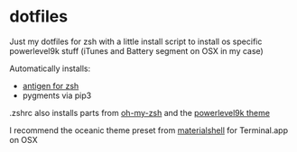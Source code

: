 # dotfiles
Just my dotfiles for zsh with a little install script to install os specific powerlevel9k stuff (iTunes and Battery segment on OSX in my case)

Automatically installs:
- [antigen for zsh](https://github.com/zsh-users/antigen) 
- pygments via pip3  

.zshrc also installs parts from [oh-my-zsh](https://github.com/robbyrussell/oh-my-zsh) and the [powerlevel9k theme](https://github.com/bhilburn/powerlevel9k) 

I recommend the oceanic theme preset from [materialshell](https://github.com/carloscuesta/materialshell) for Terminal.app on OSX
